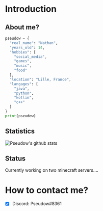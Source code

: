 # Introduction
## About me?
```python
pseudow = {
  "real_name": "Nathan",
  "years_old": 14,
  "hobbies": [
    "social_media",
    "games",
    "music",
    "food"
  ],
  "location": "Lille, France",
  "langages": [
    "java",
    "python",
    "kotlin",
    "c++"
  ]
}
print(pseudow)
```

## Statistics
![Pseudow's github stats](https://github-readme-stats.vercel.app/api?username=Pseudow&show_icons=true&theme=buefy)

## Status
Currently working on two minecraft servers....

# How to contact me?
- [x] Discord: Pseudow#8361
